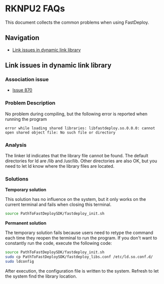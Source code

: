 # RKNPU2 FAQs

This document collects the common problems when using FastDeploy.

## Navigation

- [Link issues in dynamic link library](#动态链接库链接问题)

## Link issues in dynamic link library

### Association issue

- [Issue 870](https://github.com/PaddlePaddle/FastDeploy/issues/870)

### Problem Description 

No problem during compiling, but the following error is reported when running the program
```text
error while loading shared libraries: libfastdeploy.so.0.0.0: cannot open shared object file: No such file or directory
```

### Analysis

The linker ld indicates that the library file cannot be found. The default directories for ld are /lib and /usr/lib.
Other directories are also OK, but you need to let ld know where the library files are located. 


### Solutions

**Temporary solution**

This solution has no influence on the system, but it only works on the current terminal and fails when closing this terminal.

```bash
source PathToFastDeploySDK/fastdeploy_init.sh
```

**Permanent solution**

The temporary solution fails because users need to retype the command each time they reopen the terminal to run the program. If you don't want to constantly run the code, execute the following code: 
```bash
source PathToFastDeploySDK/fastdeploy_init.sh
sudo cp PathToFastDeploySDK/fastdeploy_libs.conf /etc/ld.so.conf.d/
sudo ldconfig
```
After execution, the configuration file is written to the system. Refresh to let the system find the library location.
